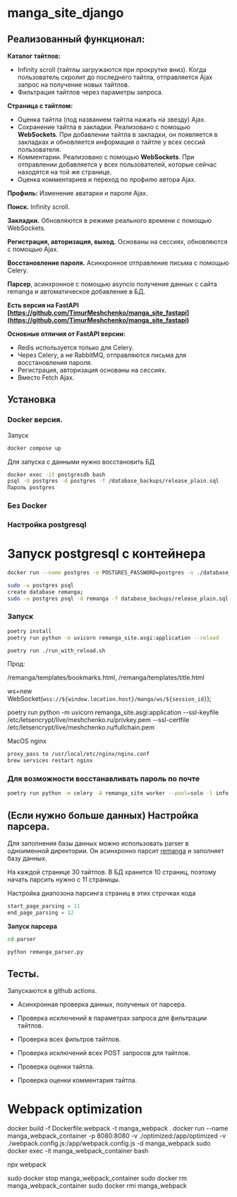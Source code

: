 # manga_site_django
 
## Реализованный функционал: 

**Каталог тайтлов:**
* Infinity scroll (тайтлы загружаются при прокрутке вниз). Когда пользователь скролит до последнего тайтла, отправляется Ajax запрос на получение новых тайтлов.
* Фильтрация тайтлов через параметры запроса.

**Страница с тайтлом:**

* Оценка тайтла (под названием тайтла нажать на звезду) Ajax.
* Сохранение тайтла в закладки. Реализовано с помощью **WebSockets**. 
При добавлении тайтла в закладки, он появляется в закладках и обновляется 
информация о тайтле у всех сессий пользователя.
* Комментарии. Реализовано с помощью **WebSockets**. При отправлении добавляется
у всех пользователей, которые сейчас находятся на той же странице.
* Оценка комментариев и переход по профилю автора Ajax.

**Профиль:**
Изменение аватарки и пароля Ajax.

**Поиск.** Infinity scroll.

**Закладки.** Обновляются в режиме реального времени с помощью WebSockets.

**Регистрация, авторизация, выход.** Основаны на сессиях, обновляются с помощью Ajax.

**Восстановление пароля.** Асинхронное отправление письма с помощью Celery.

**Парсер**, асинхронное с помощью asyncio получение данных с сайта remanga и автоматическое добавление в БД.

**Есть версия на FastAPI [https://github.com/TimurMeshchenko/manga_site_fastapi](https://github.com/TimurMeshchenko/manga_site_fastapi)**

**Основные отличия от FastAPI версии:**

* Redis используется только для Celery.
* Через Celery, а не RabbitMQ, отправляются письма для восстановления пароля.
* Регистрация, авторизация основаны на сессиях.
* Вместо Fetch Ajax.

## Установка

### Docker версия. 

Запуск  
```bash 
docker compose up 
```
Для запуска с данными нужно восстановить БД

```bash 
docker exec -it postgresdb bash
psql -U postgres -d postgres -f /database_backups/release_plain.sql
Пароль postgres
```

### Без Docker

### Настройка postgresql
# Запуск postgresql с контейнера
```bash
docker run --name postgres -e POSTGRES_PASSWORD=postgres -v ./database_backups:/database_backups -d -p 5432:5432 postgres:16
```

```bash
sudo -u postgres psql
create database remanga;
sudo -u postgres psql -d remanga -f database_backups/release_plain.sql
```

### Запуск

```bash
poetry install
poetry run python -m uvicorn remanga_site.asgi:application --reload

poetry run ./run_with_reload.sh
```

Прод:

/remanga/templates/bookmarks.html, /remanga/templates/title.html

ws=new WebSocket(`wss://${window.location.host}/manga/ws/${session_id}`);

poetry run python -m uvicorn remanga_site.asgi:application --ssl-keyfile /etc/letsencrypt/live/meshchenko.ru/privkey.pem --ssl-certfile /etc/letsencrypt/live/meshchenko.ru/fullchain.pem

MacOS nginx
```bash
proxy_pass to /usr/local/etc/nginx/nginx.conf
brew services restart nginx
```

### Для возможности восстанавливать пароль по почте

```bash
poetry run python -m celery -A remanga_site worker --pool=solo -l info
```

## (Если нужно больше данных) Настройка парсера.
Для заполнения базы данных можно использовать parser в одноименной директории. 
Он асинхронно парсит [remanga](https://remanga.org/) и заполняет базу данных.

На каждой странице 30 тайтлов. В БД хранится 10 страниц, поэтому начать парсить нужно с 11 страницы.

Настройка диапозона парсинга страниц в этих строчках кода
```python
start_page_parsing = 11
end_page_parsing = 12 
```

**Запуск парсера**

```bash
cd parser

python remanga_parser.py
```

## Тесты. 
Запускаются в github actions.

* Асинхронная проверка данных, полученых от парсера.

* Проверка исключений в параметрах запроса для фильтрации тайтлов.
* Проверка всех фильтров тайтлов.
* Проверка исключений всех POST запросов для тайтлов.
* Проверка оценки тайтла.
* Проверка оценки комментария тайтла.

# Webpack optimization

docker build -f Dockerfile.webpack -t manga_webpack .
docker run --name manga_webpack_container -p 8080:8080 -v ./optimized:/app/optimized -v ./webpack.config.js:/app/webpack.config.js -d manga_webpack
sudo docker exec -it manga_webpack_container bash

npx webpack

sudo docker stop manga_webpack_container
sudo docker rm manga_webpack_container
sudo docker rmi manga_webpack